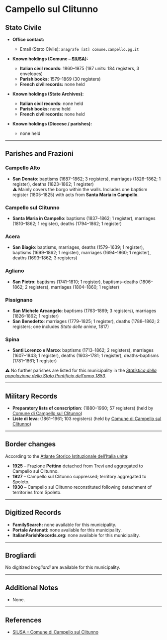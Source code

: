 # Campello sul Clitunno

## Stato Civile

* **Office contact:**

  * Email (Stato Civile): `anagrafe [at] comune.campello.pg.it`

* **Known holdings (Comune – [SIUSA](https://siusa-archivi.cultura.gov.it/cgi-bin/siusa/pagina.pl?TipoPag=comparc&Chiave=253846)):**

  * **Italian civil records:** 1860–1975 (187 units: 184 registers, 3 envelopes)
  * **Parish books:** 1579–1869 (30 registers)
  * **French civil records:** none held

* **Known holdings (State Archives):**

  * **Italian civil records:** none held
  * **Parish books:** none held
  * **French civil records:** none held

* **Known holdings (Diocese / parishes):**

  * none held

---

## Parishes and Frazioni

### Campello Alto

* **San Donato**: baptisms (1687–1862; 3 registers), marriages (1826–1862; 1 register), deaths (1823–1862; 1 register) \
  ⚠️ Mainly covers the borgo within the walls. Includes one baptism register (1805–1825) with acts from **Santa Maria in Campello**.

### Campello sul Clitunno

* **Santa Maria in Campello**: baptisms (1837–1862; 1 register), marriages (1810–1862; 1 register), deaths (1794–1862; 1 register)

### Acera

* **San Biagio**: baptisms, marriages, deaths (1579–1639; 1 register), baptisms (1699–1862; 1 register), marriages (1694–1860; 1 register), deaths (1693–1862; 3 registers)

### Agliano

* **San Pietro**: baptisms (1741–1810; 1 register), baptisms–deaths (1806–1862; 2 registers), marriages (1804–1860; 1 register)

### Pissignano

* **San Michele Arcangelo**: baptisms (1763–1869; 3 registers), marriages (1826–1862; 1 register)
* **San Benedetto**: marriages (1779–1825; 1 register), deaths (1788–1862; 2 registers; one includes *Stato delle anime*, 1817)

### Spina

* **Santi Lorenzo e Marco**: baptisms (1713–1862; 2 registers), marriages (1607–1843; 1 register), deaths (1603–1781; 1 register), deaths–baptisms (1781–1861; 1 register)

⚠️ No further parishes are listed for this municipality in the *[Statistica della popolazione dello Stato Pontificio dell’anno 1853](https://www.google.it/books/edition/Statistics_della_popolazione_dello_Stato/v6dCAQAAMAAJ)*.

---

## Military Records

* **Preparatory lists of conscription**: (1880–1960; 57 registers) (held by [Comune di Campello sul Clitunno](https://siusa-archivi.cultura.gov.it/cgi-bin/siusa/pagina.pl?TipoPag=comparc&Chiave=362880&RicVM=ricercasemplice&RicProgetto=reg%2dumb&RicPag=2&RicFrmRicSemplice=Liste%20di%20leva&RicSez=complessi))
* **Liste di leva**: (1861–1961; 103 registers) (held by [Comune di Campello sul Clitunno](https://siusa-archivi.cultura.gov.it/cgi-bin/siusa/pagina.pl?TipoPag=comparc&Chiave=362880&RicVM=ricercasemplice&RicProgetto=reg%2dumb&RicPag=2&RicFrmRicSemplice=Liste%20di%20leva&RicSez=complessi))

---

## Border changes

According to the [Atlante Storico Istituzionale dell’Italia unita](http://dati.san.beniculturali.it/asi/local/detail.html?UA05075):

* **1925** – Frazione **Pettino** detached from Trevi and aggregated to Campello sul Clitunno.
* **1927** – Campello sul Clitunno suppressed; territory aggregated to Spoleto.
* **1930** – Campello sul Clitunno reconstituted following detachment of territories from Spoleto.

---

## Digitized Records

* **FamilySearch:** none available for this municipality.
* **Portale Antenati:** none available for this municipality.
* **ItalianParishRecords.org:** none available for this municipality.

---

## Brogliardi

No digitized *brogliardi* are available for this municipality.

---

## Additional Notes

* None.

---

## References

* [SIUSA – Comune di Campello sul Clitunno](https://siusa-archivi.cultura.gov.it/cgi-bin/siusa/pagina.pl?TipoPag=comparc&Chiave=253846)

